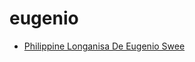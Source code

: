 # eugenio

 * [Philippine Longanisa De Eugenio Swee](../index/p/philippine-longanisa-de-eugenio-swee.json)
